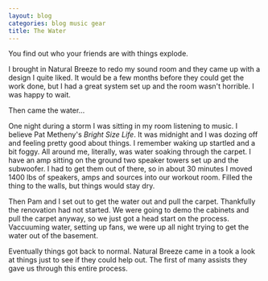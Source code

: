 ```yaml
---
layout: blog
categories: blog music gear
title: The Water
---
```

You find out who your friends are with things explode.

I brought in Natural Breeze to redo my sound room and they came up with a design I quite liked.  It would be a few months before they could get the work done, but I had a great system set up and the room wasn't horrible.  I was happy to wait.

Then came the water...

One night during a storm I was sitting in my room listening to music.  I believe Pat Metheny's _Bright Size Life_.  It was midnight and I was dozing off and feeling pretty good about things.  I remember waking up startled and a bit foggy.  All around me, literally, was water soaking through the carpet.  I have an amp sitting on the ground two speaker towers set up and the subwoofer.  I had to get them out of there, so in about 30 minutes I moved 1400 lbs of speakers, amps and sources into our workout room.  Filled the thing to the walls, but things would stay dry.

Then Pam and I set out to get the water out and pull the carpet.  Thankfully the renovation had not started.  We were going to demo the cabinets and pull the carpet anyway, so we just got a head start on the process.  Vaccuuming water, setting up fans, we were up all night trying to get the water out of the basement.

Eventually things got back to normal.  Natural Breeze came in a took a look at things just to see if they could help out.  The first of many assists they gave us through this entire process.